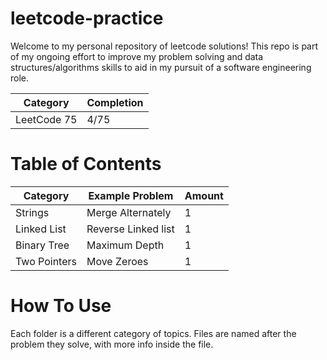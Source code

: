 # leetcode-practice

Welcome to my personal repository of leetcode solutions! This repo is part of my ongoing effort to improve my problem solving and data structures/algorithms skills to aid in my pursuit of a software engineering role.

| Category    | Completion |
|-------------|------------|
| LeetCode 75 | 4/75       |

# Table of Contents

| Category     | Example Problem     | Amount |
|--------------|---------------------|--------|
| Strings      | Merge Alternately   | 1      |
| Linked List  | Reverse Linked list | 1      |
| Binary Tree  | Maximum Depth       | 1      |
| Two Pointers | Move Zeroes         | 1      |

# How To Use

Each folder is a different category of topics. Files are named after the problem they solve, with more info inside the file.